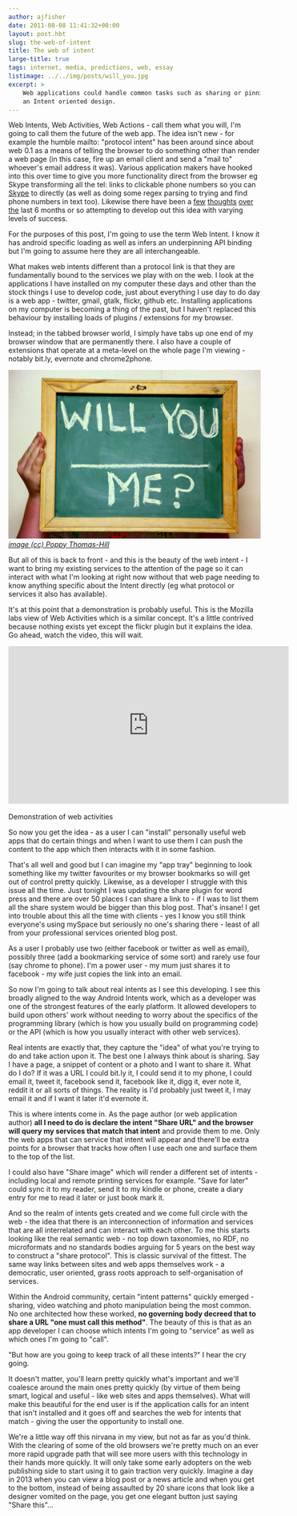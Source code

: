 ```yaml
---
author: ajfisher
date: 2011-08-08 11:41:32+00:00
layout: post.hbt
slug: the-web-of-intent
title: The web of intent
large-title: true
tags: internet, media, predictions, web, essay
listimage: ../../img/posts/will_you.jpg
excerpt: >
    Web applications could handle common tasks such as sharing or pinning using
    an Intent oriented design.
---
```


Web Intents, Web Activities, Web Actions - call them what you will, I'm going to call them the future of the web app. The idea isn't new - for example the humble mailto: "protocol intent" has been around since about web 0.1 as a means of telling the browser to do something other than render a web page (in this case, fire up an email client and send a "mail to" whoever's email address it was). Various application makers have hooked into this over time to give you more functionality direct from the browser eg Skype transforming all the tel: links to clickable phone numbers so you can [Skype](http://www.skype.com) to directly (as well as doing some regex parsing to trying and find phone numbers in text too). Likewise there have been a [few](http://www.webintents.org/) [thoughts](http://tantek.com/2011/220/b1/web-actions-a-new-building-block) [over](http://web-send.org/introducer/) [the](http://mozillalabs.com/blog/2011/07/web-apps-update-experiments-in-web-activities-app-discovery/) last 6 months or so attempting to develop out this idea with varying levels of success.

For the purposes of this post, I'm going to use the term Web Intent. I know it has android specific loading as well as infers an underpinning API binding but I'm going to assume here they are all interchangeable.

What makes web intents different than a protocol link is that they are fundamentally bound to the services we play with on the web. I look at the applications I have installed on my computer these days and other than the stock things I use to develop code, just about everything I use day to do day is a web app - twitter, gmail, gtalk, flickr, github etc. Installing applications on my computer is becoming a thing of the past, but I haven't replaced this behaviour by installing loads of plugins / extensions for my browser.

Instead; in the tabbed browser world, I simply have tabs up one end of my browser window that are permanently there. I also have a couple of extensions that operate at a meta-level on the whole page I'm viewing - notably bit.ly, evernote and chrome2phone.

![Chalkboard with the phrase 'will you (blank) me?'](../../img/posts/will_you.jpg)
*[image (cc) Poppy Thomas-Hill](http://www.flickr.com/photos/pinkpoppyimages/)*

But all of this is back to front - and this is the beauty of the web intent - I want to bring my existing services to the attention of the page so it can interact with what I'm looking at right now without that web page needing to know anything specific about the Intent directly (eg what protocol or services it also has available).

It's at this point that a demonstration is probably useful. This is the Mozilla labs view of Web Activities which is a similar concept. It's a little contrived because nothing exists yet except the flickr plugin but it explains the idea. Go ahead, watch the video, this will wait.

<p class="mediacontainer"><iframe title="Demonstration of web activities by mozilla" width="560" height="315" src="https://www.youtube.com/embed/m5_YDG_jiYg" frameborder="0" allowfullscreen></iframe></p>

<p class="caption">Demonstration of web activities</p>

So now you get the idea - as a user I can "install" personally useful web apps that do certain things and when I want to use them I can push the content to the app which then interacts with it in some fashion.

That's all well and good but I can imagine my "app tray" beginning to look something like my twitter favourites or my browser bookmarks so will get out of control pretty quickly. Likewise, as a developer I struggle with this issue all the time. Just tonight I was updating the share plugin for word press and there are over 50 places I can share a link to - if I was to list them all the share system would be bigger than this blog post. That's insane! I get into trouble about this all the time with clients - yes I know you still think everyone's using mySpace but seriously no one's sharing there - least of all from your professional services oriented blog post.

As a user I probably use two (either facebook or twitter as well as email), possibly three (add a bookmarking service of some sort) and rarely use four (say chrome to phone). I'm a power user - my mum just shares it to facebook - my wife just copies the link into an email.

So now I'm going to talk about real intents as I see this developing. I see this broadly aligned to the way Android Intents work, which as a developer was one of the strongest features of the early platform. It allowed developers to build upon others' work without needing to worry about the specifics of the programming library (which is how you usually build on programming code) or the API (which is how you usually interact with other web services).

Real intents are exactly that, they capture the "idea" of what you're trying to do and take action upon it. The best one I always think about is sharing. Say I have a page, a snippet of content or a photo and I want to share it. What do I do? If it was a URL I could bit.ly it, I could send it to my phone, I could email it, tweet it, facebook send it, facebook like it, digg it, ever note it, reddit it or all sorts of things. The reality is I'd probably just tweet it, I may email it and if I want it later it'd evernote it.

This is where intents come in. As the page author (or web application author) <b>all I need to do is declare the intent "Share URL" and the browser will query my services that match that intent</b> and provide them to me. Only the web apps that can service that intent will appear and there'll be extra points for a browser that tracks how often I use each one and surface them to the top of the list.

I could also have "Share image" which will render a different set of intents - including local and remote printing services for example. "Save for later" could sync it to my reader, send it to my kindle or phone, create a diary entry for me to read it later or just book mark it.

And so the realm of intents gets created and we come full circle with the web - the idea that there is an interconnection of information and services that are all interrelated and can interact with each other. To me this starts looking like the real semantic web - no top down taxonomies, no RDF, no microformats and no standards bodies arguing for 5 years on the best way to construct a "share protocol". This is classic survival of the fittest. The same way links between sites and web apps themselves work - a democratic, user oriented, grass roots approach to self-organisation of services.

Within the Android community, certain "intent patterns" quickly emerged - sharing, video watching and photo manipulation being the most common. No one architected how these worked, <b>no governing body decreed that to share a URL "one must call this method"</b>. The beauty of this is that as an app developer I can choose which intents I'm going to "service" as well as which ones I'm going to "call".

"But how are you going to keep track of all these intents?" I hear the cry going.

It doesn't matter, you'll learn pretty quickly what's important and we'll coalesce around the main ones pretty quickly (by virtue of them being smart, logical and useful - like web sites and apps themselves). What will make this beautiful for the end user is if the application calls for an intent that isn't installed and it goes off and searches the web for intents that match - giving the user the opportunity to install one.

We're a little way off this nirvana in my view, but not as far as you'd think. With the clearing of some of the old browsers we're pretty much on an ever more rapid upgrade path that will see more users with this technology in their hands more quickly. It will only take some early adopters on the web publishing side to start using it to gain traction very quickly. Imagine a day in 2013 when you can view a blog post or a news article and when you get to the bottom, instead of being assaulted by 20 share icons that look like a designer vomited on the page, you get one elegant button just saying "Share this"...
